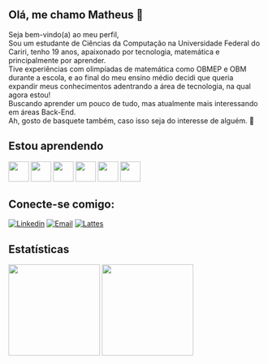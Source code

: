 ## Olá, me chamo Matheus 👋
Seja bem-vindo(a) ao meu perfil,   
Sou um estudante de Ciências da Computação na Universidade Federal do Cariri, tenho 19 anos, apaixonado por tecnologia, matemática e principalmente por aprender.  
Tive experiências com olimpíadas de matemática como OBMEP e OBM durante a escola, e ao final do meu ensino médio decidi que queria expandir meus conhecimentos adentrando a área de tecnologia, na qual agora estou!  
Buscando aprender um pouco de tudo, mas atualmente mais interessando em áreas Back-End.  
Ah, gosto de basquete também, caso isso seja do interesse de alguém. 🏀

## Estou aprendendo
<img loading="lazy" src="https://cdn.jsdelivr.net/gh/devicons/devicon@latest/icons/c/c-original.svg" width="40" height="40"/> <img loading="lazy" src="https://cdn.jsdelivr.net/gh/devicons/devicon@latest/icons/python/python-original.svg" width="40" height="40"/> <img loading="lazy" src="https://cdn.jsdelivr.net/gh/devicons/devicon@latest/icons/javascript/javascript-original.svg" width="40" height="40"/> <img loading="lazy" src="https://cdn.jsdelivr.net/gh/devicons/devicon@latest/icons/html5/html5-original.svg" width="40" height="40"/> <img loading="lazy" src="https://cdn.jsdelivr.net/gh/devicons/devicon@latest/icons/css3/css3-original.svg" width="40" height="40"/> <img loading="lazy" src="https://cdn.jsdelivr.net/gh/devicons/devicon@latest/icons/git/git-original.svg" width="40" height="40"/>

## Conecte-se comigo:
[![Linkedin](https://img.shields.io/badge/LinkedIn-0077B5?style=for-the-badge&logo=linkedin&logoColor=white)](https://www.linkedin.com/in/matheus-bezerra-luna-286100182)
[![Email](https://img.shields.io/badge/Gmail-D14836?style=for-the-badge&logo=gmail&logoColor=white)](mailto:matheus.bezerra@aluno.ufca.edu.br)
[![Lattes](https://custom-icon-badges.demolab.com/badge/Lattes-0E4581?style=for-the-badge&logo=lattes&logoColor=white)](http://lattes.cnpq.br/1022367067380933)

## Estatísticas
<img loading="lazy" height="180em" src="https://github-readme-stats.vercel.app/api/top-langs/?username=MatheusLuna37&layout=compact&langs_count=7&bg_color=10498C&border_color=E0D3B0&text_color=fff&title_color=fff"/> <img loading="lazy" height="180em" src="https://github-readme-stats.vercel.app/api?username=MatheusLuna37&show_icons=true&bg_color=10498C&border_color=E0D3B0&text_color=fff&title_color=fff&icon_color=E0D3B0&count_private=true&include_all_commit=true"/>




<!--
**MatheusLuna37/MatheusLuna37** is a ✨ _special_ ✨ repository because its `README.md` (this file) appears on your GitHub profile.

Here are some ideas to get you started:

- 🔭 I’m currently working on ...
- 🌱 I’m currently learning ...
- 👯 I’m looking to collaborate on ...
- 🤔 I’m looking for help with ...
- 💬 Ask me about ...
- 📫 How to reach me: ...
- 😄 Pronouns: ...
- ⚡ Fun fact: ...
-->
